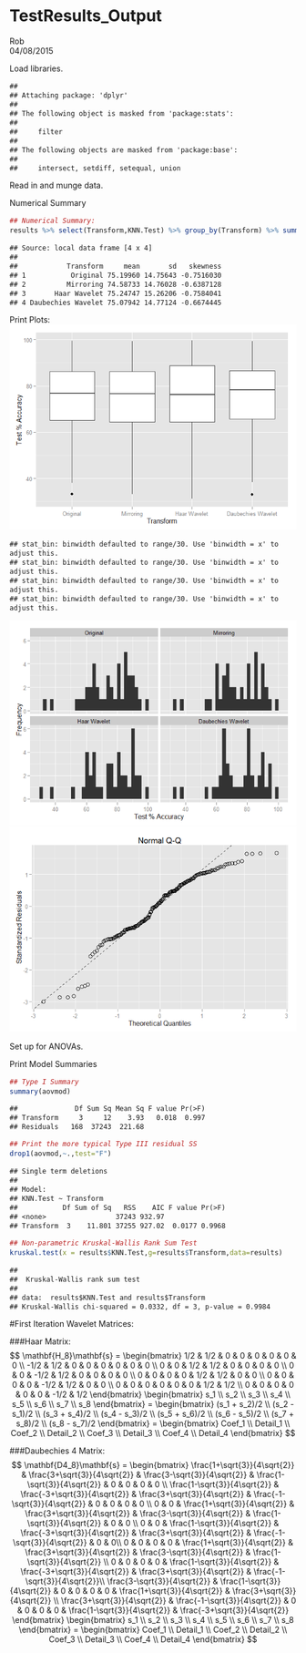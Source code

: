 # TestResults_Output
Rob  
04/08/2015  


Load libraries.

```
## 
## Attaching package: 'dplyr'
## 
## The following object is masked from 'package:stats':
## 
##     filter
## 
## The following objects are masked from 'package:base':
## 
##     intersect, setdiff, setequal, union
```

Read in and munge data.



Numerical Summary

```r
## Numerical Summary:
results %>% select(Transform,KNN.Test) %>% group_by(Transform) %>% summarise_each(funs(mean,sd,skewness)) %>% arrange(Transform) 
```

```
## Source: local data frame [4 x 4]
## 
##            Transform     mean       sd   skewness
## 1           Original 75.19960 14.75643 -0.7516030
## 2          Mirroring 74.58733 14.76028 -0.6387128
## 3       Haar Wavelet 75.24747 15.26206 -0.7584041
## 4 Daubechies Wavelet 75.07942 14.77124 -0.6674445
```

Print Plots:
![](Results_Output_files/figure-html/unnamed-chunk-4-1.png) 

```
## stat_bin: binwidth defaulted to range/30. Use 'binwidth = x' to adjust this.
## stat_bin: binwidth defaulted to range/30. Use 'binwidth = x' to adjust this.
## stat_bin: binwidth defaulted to range/30. Use 'binwidth = x' to adjust this.
## stat_bin: binwidth defaulted to range/30. Use 'binwidth = x' to adjust this.
```

![](Results_Output_files/figure-html/unnamed-chunk-4-2.png) ![](Results_Output_files/figure-html/unnamed-chunk-4-3.png) 

Set up for ANOVAs.


Print Model Summaries

```r
## Type I Summary
summary(aovmod)
```

```
##              Df Sum Sq Mean Sq F value Pr(>F)
## Transform     3     12    3.93   0.018  0.997
## Residuals   168  37243  221.68
```

```r
## Print the more typical Type III residual SS
drop1(aovmod,~.,test="F")
```

```
## Single term deletions
## 
## Model:
## KNN.Test ~ Transform
##           Df Sum of Sq   RSS    AIC F value Pr(>F)
## <none>                 37243 932.97               
## Transform  3    11.801 37255 927.02  0.0177 0.9968
```

```r
## Non-parametric Kruskal-Wallis Rank Sum Test
kruskal.test(x = results$KNN.Test,g=results$Transform,data=results)
```

```
## 
## 	Kruskal-Wallis rank sum test
## 
## data:  results$KNN.Test and results$Transform
## Kruskal-Wallis chi-squared = 0.0332, df = 3, p-value = 0.9984
```

#First Iteration Wavelet Matrices:

###Haar Matrix:
$$
\mathbf{H_8}\mathbf{s} = 
\begin{bmatrix}
 1/2 & 1/2 & 0 & 0 & 0 & 0 & 0 & 0 \\
-1/2 & 1/2 & 0 & 0 & 0 & 0 & 0 & 0 \\ 
 0 & 0 & 1/2 & 1/2 & 0 & 0 & 0 & 0 \\
0 & 0 & -1/2 & 1/2 & 0 & 0 & 0 & 0 \\
 0 & 0 & 0 & 0 & 1/2 & 1/2 & 0 & 0 \\ 
 0 & 0 & 0 & 0 & -1/2 & 1/2 & 0 & 0 \\ 
0 & 0 & 0 & 0 & 0 & 0 & 1/2 & 1/2 \\ 
0 & 0 & 0 & 0 & 0 & 0 & -1/2 & 1/2
\end{bmatrix}
\begin{bmatrix}
s_1 \\ s_2 \\ s_3 \\ s_4 \\ s_5 \\ s_6 \\ s_7 \\ s_8
\end{bmatrix} =
\begin{bmatrix}
 (s_1 + s_2)/2 \\ 
 (s_2 - s_1)/2 \\ 
 (s_3 + s_4)/2 \\ 
 (s_4 - s_3)/2 \\  
 (s_5 + s_6)/2 \\ 
 (s_6 - s_5)/2 \\ 
 (s_7 + s_8)/2 \\ 
 (s_8 - s_7)/2
 \end{bmatrix} = 
 \begin{bmatrix}
 Coef_1 \\ Detail_1 \\ Coef_2 \\ Detail_2 \\ Coef_3 \\ Detail_3 \\ Coef_4 \\ Detail_4
 \end{bmatrix}
$$

###Daubechies 4 Matrix:
$$
\mathbf{D4_8}\mathbf{s} = 
\begin{bmatrix}
\frac{1+\sqrt{3}}{4\sqrt{2}} & \frac{3+\sqrt{3}}{4\sqrt{2}} & \frac{3-\sqrt{3}}{4\sqrt{2}} & \frac{1-\sqrt{3}}{4\sqrt{2}} & 0 & 0 & 0 & 0 \\
\frac{1-\sqrt{3}}{4\sqrt{2}} & \frac{-3+\sqrt{3}}{4\sqrt{2}} & \frac{3+\sqrt{3}}{4\sqrt{2}} &  \frac{-1-\sqrt{3}}{4\sqrt{2}} & 0 & 0 & 0 & 0 \\ 
0 & 0 & \frac{1+\sqrt{3}}{4\sqrt{2}} & \frac{3+\sqrt{3}}{4\sqrt{2}} & \frac{3-\sqrt{3}}{4\sqrt{2}} & \frac{1-\sqrt{3}}{4\sqrt{2}} & 0 & 0 \\
0 & 0 & \frac{1-\sqrt{3}}{4\sqrt{2}} & \frac{-3+\sqrt{3}}{4\sqrt{2}} & \frac{3+\sqrt{3}}{4\sqrt{2}} &  \frac{-1-\sqrt{3}}{4\sqrt{2}} & 0 & 0\\ 
0 & 0 & 0 & 0 & \frac{1+\sqrt{3}}{4\sqrt{2}} & \frac{3+\sqrt{3}}{4\sqrt{2}} & \frac{3-\sqrt{3}}{4\sqrt{2}} & \frac{1-\sqrt{3}}{4\sqrt{2}} \\
0 & 0 & 0 & 0 & \frac{1-\sqrt{3}}{4\sqrt{2}} & \frac{-3+\sqrt{3}}{4\sqrt{2}} & \frac{3+\sqrt{3}}{4\sqrt{2}} &  \frac{-1-\sqrt{3}}{4\sqrt{2}}\\ 
\frac{3-\sqrt{3}}{4\sqrt{2}} & \frac{1-\sqrt{3}}{4\sqrt{2}} & 0 & 0 & 0 & 0 & \frac{1+\sqrt{3}}{4\sqrt{2}} & \frac{3+\sqrt{3}}{4\sqrt{2}} \\
 \frac{3+\sqrt{3}}{4\sqrt{2}} &  \frac{-1-\sqrt{3}}{4\sqrt{2}} & 0 & 0 &  0 & 0 &  \frac{1-\sqrt{3}}{4\sqrt{2}} & \frac{-3+\sqrt{3}}{4\sqrt{2}} 
\end{bmatrix}
\begin{bmatrix}
s_1 \\ s_2 \\ s_3 \\ s_4 \\ s_5 \\ s_6 \\ s_7 \\ s_8
\end{bmatrix} =
 \begin{bmatrix}
 Coef_1 \\ Detail_1 \\ Coef_2 \\ Detail_2 \\ Coef_3 \\ Detail_3 \\ Coef_4 \\ Detail_4
 \end{bmatrix}
$$

